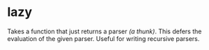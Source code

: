 # lazy

Takes a function that just returns a parser _(a thunk)_. This defers the evaluation of the given parser. Useful for writing recursive parsers.
